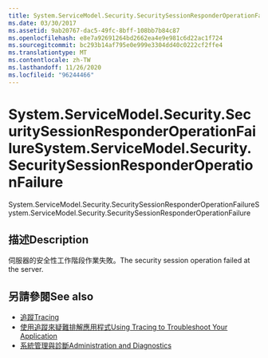```yaml
---
title: System.ServiceModel.Security.SecuritySessionResponderOperationFailure
ms.date: 03/30/2017
ms.assetid: 9ab20767-dac5-49fc-8bff-108bb7b84c87
ms.openlocfilehash: e8e7a92691264bd2662ea4e9e981c6d22ac1f724
ms.sourcegitcommit: bc293b14af795e0e999e3304dd40c0222cf2ffe4
ms.translationtype: MT
ms.contentlocale: zh-TW
ms.lasthandoff: 11/26/2020
ms.locfileid: "96244466"
---
```

# <a name="systemservicemodelsecuritysecuritysessionresponderoperationfailure"></a><span data-ttu-id="bbffc-102">System.ServiceModel.Security.SecuritySessionResponderOperationFailure</span><span class="sxs-lookup"><span data-stu-id="bbffc-102">System.ServiceModel.Security.SecuritySessionResponderOperationFailure</span></span>

<span data-ttu-id="bbffc-103">System.ServiceModel.Security.SecuritySessionResponderOperationFailure</span><span class="sxs-lookup"><span data-stu-id="bbffc-103">System.ServiceModel.Security.SecuritySessionResponderOperationFailure</span></span>  
  
## <a name="description"></a><span data-ttu-id="bbffc-104">描述</span><span class="sxs-lookup"><span data-stu-id="bbffc-104">Description</span></span>  

 <span data-ttu-id="bbffc-105">伺服器的安全性工作階段作業失敗。</span><span class="sxs-lookup"><span data-stu-id="bbffc-105">The security session operation failed at the server.</span></span>  
  
## <a name="see-also"></a><span data-ttu-id="bbffc-106">另請參閱</span><span class="sxs-lookup"><span data-stu-id="bbffc-106">See also</span></span>

- [<span data-ttu-id="bbffc-107">追蹤</span><span class="sxs-lookup"><span data-stu-id="bbffc-107">Tracing</span></span>](index.md)
- [<span data-ttu-id="bbffc-108">使用追蹤來疑難排解應用程式</span><span class="sxs-lookup"><span data-stu-id="bbffc-108">Using Tracing to Troubleshoot Your Application</span></span>](using-tracing-to-troubleshoot-your-application.md)
- [<span data-ttu-id="bbffc-109">系統管理與診斷</span><span class="sxs-lookup"><span data-stu-id="bbffc-109">Administration and Diagnostics</span></span>](../index.md)
